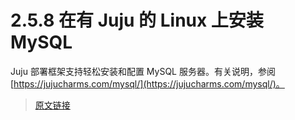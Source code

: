 # 2.5.8 在有 Juju 的 Linux 上安装 MySQL

Juju 部署框架支持轻松安装和配置 MySQL 服务器。有关说明，参阅 [https://jujucharms.com/mysql/](https://jujucharms.com/mysql/)。

> [原文链接](https://dev.mysql.com/doc/refman/8.0/en/linux-installation-juju.html)
